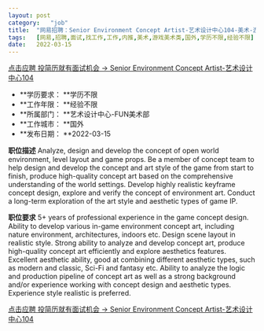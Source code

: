 ```yaml
---
layout:	post
category:	"job"
title:	"网易招聘：Senior Environment Concept Artist-艺术设计中心104-美术-游戏美术类-国外学历不限经验不限"
tags:	[网易,招聘,面试,找工作,工作,内推,美术,游戏美术类,国外,学历不限,经验不限]
date:	2022-03-15
---
```


[点击应聘 投简历就有面试机会 -> Senior Environment Concept Artist-艺术设计中心104](http://mobile.bole.netease.com/bole/boleDetail?id=38910&employeeId=346f03c3cda5f04c&key=all)



- **学历要求： **学历不限
- **工作年限： **经验不限
- **所属部门： **艺术设计中心-FUN美术部
- **工作城市： **国外
- **发布日期： **2022-03-15



**职位描述**
Analyze, design and develop the concept of open world environment, level layout and game props.
Be a member of concept team to help design and develop the concept and art style of the game from start to finish, produce high-quality concept art based on the comprehensive understanding of the world settings.
Develop highly realistic keyframe concept design, explore and verify the concept of environment art.
Conduct a long-term exploration of the art style and aesthetic types of game IP.



**职位要求**
5+ years of professional experience in the game concept design.
Ability to develop various in-game environment concept art, including nature environment, architectures, indoors etc. Design scene layout in realistic style.
Strong ability to analyze and develop concept art, produce high-quality concept art efficiently and explore aesthetics features.
Excellent aesthetic ability, good at combining different aesthetic types, such as modern and classic, Sci-Fi and fantasy etc.
Ability to analyze the logic and production pipeline of concept art as well as a strong background and/or experience working with concept design and aesthetic types.
Experience style realistic is preferred.



[点击应聘 投简历就有面试机会 -> Senior Environment Concept Artist-艺术设计中心104](http://mobile.bole.netease.com/bole/boleDetail?id=38910&employeeId=346f03c3cda5f04c&key=all)